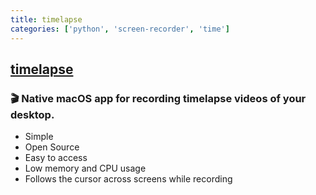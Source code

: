 ```yaml
---
title: timelapse
categories: ['python', 'screen-recorder', 'time']
---
```

## [timelapse](https://github.com/mre/timelapse)

### 🎬 Native macOS app for recording timelapse videos of your desktop. 


- Simple
- Open Source
- Easy to access
- Low memory and CPU usage
- Follows the cursor across screens while recording
